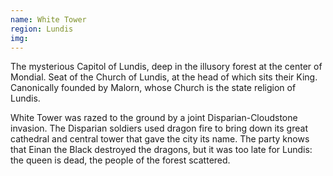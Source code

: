 ```yaml
---
name: White Tower
region: Lundis
img: 
---
```

The mysterious Capitol of Lundis, deep in the illusory forest at the center of Mondial. Seat of the Church of Lundis, at the head of which sits their King. Canonically founded by Malorn, whose Church is the state religion of Lundis.

White Tower was razed to the ground by a joint Disparian-Cloudstone invasion. The Disparian soldiers used dragon fire to bring down its great cathedral and central tower that gave the city its name. The party knows that Einan the Black destroyed the dragons, but it was too late for Lundis: the queen is dead, the people of the forest scattered. 